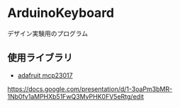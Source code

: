 # ArduinoKeyboard
デザイン実験用のプログラム
## 使用ライブラリ
- [adafruit mcp23017](https://github.com/adafruit/Adafruit-MCP23017-Arduino-Library)

https://docs.google.com/presentation/d/1-3oaPm3bMR-1Nb0fv1aMPHXb51FwQ3MyPHK0FV5eRtg/edit

